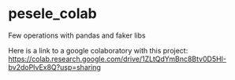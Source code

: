 # pesele_colab
Few operations with pandas and faker libs

Here is a link to a google colaboratory with this project: 
https://colab.research.google.com/drive/1ZLtQdYmBnc8Btv0D5HI-bv2doPIvEx8Q?usp=sharing
